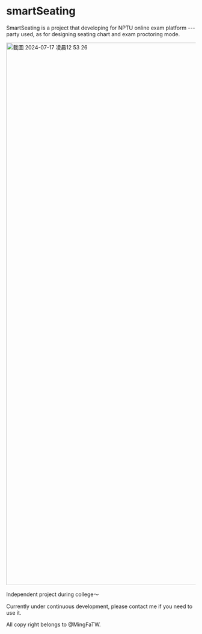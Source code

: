 # smartSeating

SmartSeating is a project that developing for NPTU online exam platform --- party used, as for designing seating chart and exam proctoring mode.

<img width="1440" alt="截圖 2024-07-17 凌晨12 53 26" src="https://github.com/user-attachments/assets/7534c8eb-5569-43c4-b402-f9ccfcdea14a">

Independent project during college～

Currently under continuous development, please contact me if you need to use it.

All copy right belongs to @MingFaTW.
